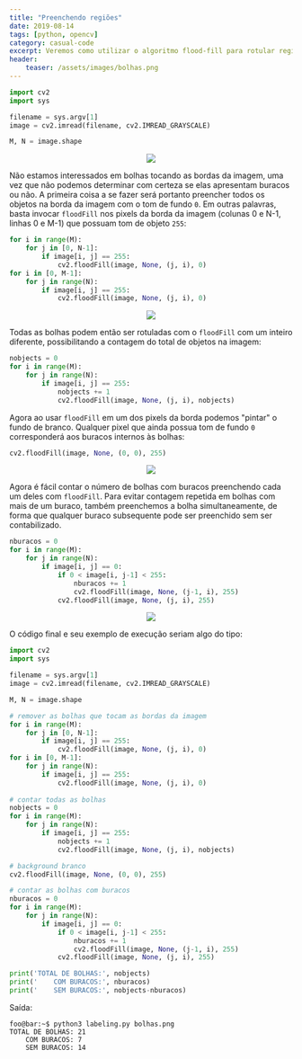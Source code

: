 ```yaml
---
title: "Preenchendo regiões"
date: 2019-08-14
tags: [python, opencv]
category: casual-code
excerpt: Veremos como utilizar o algoritmo flood-fill para rotular regiões conexas em uma imagem.
header:
    teaser: /assets/images/bolhas.png
---
```

<!--more-->

```python
import cv2
import sys

filename = sys.argv[1]
image = cv2.imread(filename, cv2.IMREAD_GRAYSCALE)

M, N = image.shape
```

<p align="center">
    <img src="../../assets/images/bolhas.png">
</p>

Não estamos interessados em bolhas tocando as bordas da imagem, uma vez que não podemos determinar com certeza se elas apresentam buracos ou não. A primeira coisa a se fazer será portanto preencher todos os objetos na borda da imagem com o tom de fundo `0`. Em outras palavras, basta invocar `floodFill` nos pixels da borda da imagem (colunas 0 e N-1, linhas 0 e M-1) que possuam tom de objeto `255`:

```python
for i in range(M):
    for j in [0, N-1]:
        if image[i, j] == 255:
            cv2.floodFill(image, None, (j, i), 0)
for i in [0, M-1]:
    for j in range(N):
        if image[i, j] == 255:
            cv2.floodFill(image, None, (j, i), 0)
```

<p align="center">
    <img src="../../assets/images/bolhas1.png">
</p>

Todas as bolhas podem então ser rotuladas com o `floodFill` com um inteiro diferente, possibilitando a contagem do total de objetos na imagem:

```python
nobjects = 0
for i in range(M):
    for j in range(N):
        if image[i, j] == 255:
            nobjects += 1
            cv2.floodFill(image, None, (j, i), nobjects)
```

Agora ao usar `floodFill` em um dos pixels da borda podemos "pintar" o fundo de branco. Qualquer pixel que ainda possua tom de fundo `0` corresponderá aos buracos internos às bolhas:

```python
cv2.floodFill(image, None, (0, 0), 255)
```

<p align="center">
    <img src="../../assets/images/bolhas2.png">
</p>

Agora é fácil contar o número de bolhas com buracos preenchendo cada um deles com `floodFill`. Para evitar contagem repetida em bolhas com mais de um buraco, também preenchemos a bolha simultaneamente, de forma que qualquer buraco subsequente pode ser preenchido sem ser contabilizado.

```python
nburacos = 0
for i in range(M):
    for j in range(N):
        if image[i, j] == 0:
            if 0 < image[i, j-1] < 255:
                nburacos += 1
                cv2.floodFill(image, None, (j-1, i), 255)
            cv2.floodFill(image, None, (j, i), 255)
```

<p align="center">
    <img src="../../assets/images/labeling.png">
</p>

O código final e seu exemplo de execução seriam algo do tipo:

```python
import cv2
import sys

filename = sys.argv[1]
image = cv2.imread(filename, cv2.IMREAD_GRAYSCALE)

M, N = image.shape

# remover as bolhas que tocam as bordas da imagem
for i in range(M):
    for j in [0, N-1]:
        if image[i, j] == 255:
            cv2.floodFill(image, None, (j, i), 0)
for i in [0, M-1]:
    for j in range(N):
        if image[i, j] == 255:
            cv2.floodFill(image, None, (j, i), 0)
            
# contar todas as bolhas
nobjects = 0
for i in range(M):
    for j in range(N):
        if image[i, j] == 255:
            nobjects += 1
            cv2.floodFill(image, None, (j, i), nobjects)

# background branco
cv2.floodFill(image, None, (0, 0), 255)

# contar as bolhas com buracos
nburacos = 0
for i in range(M):
    for j in range(N):
        if image[i, j] == 0:
            if 0 < image[i, j-1] < 255:
                nburacos += 1
                cv2.floodFill(image, None, (j-1, i), 255)
            cv2.floodFill(image, None, (j, i), 255)

print('TOTAL DE BOLHAS:', nobjects)
print('    COM BURACOS:', nburacos)
print('    SEM BURACOS:', nobjects-nburacos)
```

Saída:

```console
foo@bar:~$ python3 labeling.py bolhas.png
TOTAL DE BOLHAS: 21
    COM BURACOS: 7
    SEM BURACOS: 14
```
